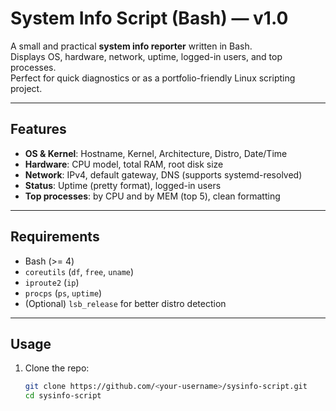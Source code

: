 # System Info Script (Bash) — v1.0

A small and practical **system info reporter** written in Bash.  
Displays OS, hardware, network, uptime, logged-in users, and top processes.  
Perfect for quick diagnostics or as a portfolio-friendly Linux scripting project.

---

## Features
- **OS & Kernel**: Hostname, Kernel, Architecture, Distro, Date/Time
- **Hardware**: CPU model, total RAM, root disk size
- **Network**: IPv4, default gateway, DNS (supports systemd-resolved)
- **Status**: Uptime (pretty format), logged-in users
- **Top processes**: by CPU and by MEM (top 5), clean formatting

---

##  Requirements
- Bash (>= 4)
- `coreutils` (`df`, `free`, `uname`)
- `iproute2` (`ip`)
- `procps` (`ps`, `uptime`)
- (Optional) `lsb_release` for better distro detection

---

##  Usage
1. Clone the repo:
   ```bash
   git clone https://github.com/<your-username>/sysinfo-script.git
   cd sysinfo-script
